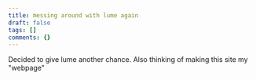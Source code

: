 ```yaml
---
title: messing around with lume again
draft: false
tags: []
comments: {}
---
```

Decided to give lume another chance. Also thinking of making this site my "webpage"

